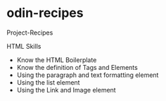 # odin-recipes
Project-Recipes

HTML Skills
* Know the HTML Boilerplate
* Know the definition of Tags and Elements
* Using the paragraph and text formatting element
* Using the list element
* Using the Link and Image element
